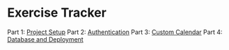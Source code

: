 # Exercise Tracker

Part 1: [Project Setup](https://medium.com/@sanderdebr/building-a-workout-tracker-with-react-and-firebase-part-1-e1b13c073135)
Part 2: [Authentication](https://medium.com/@sanderdebr/building-a-workout-tracker-with-react-and-firebase-part-2-authentication-220e5b863d5b)
Part 3: [Custom Calendar](https://medium.com/@sanderdebr/building-a-workout-tracker-with-react-and-firebase-part-3-custom-calendar-7f13a580b085)
Part 4: [Database and Deployment](https://medium.com/@sanderdebr/building-a-workout-tracker-with-react-and-firebase-part-4-database-837678323bec)
